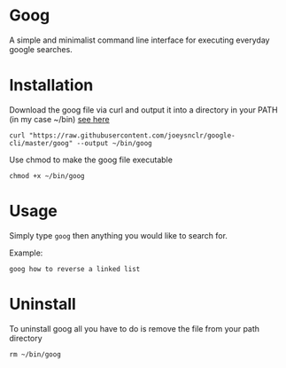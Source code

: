 # Goog

A simple and minimalist command line interface for executing everyday google searches.

# Installation
Download the goog file via curl and output it into a directory in your PATH (in my case ~/bin)
[see here](https://linuxize.com/post/how-to-add-directory-to-path-in-linux/)

`curl "https://raw.githubusercontent.com/joeysnclr/google-cli/master/goog" --output ~/bin/goog`

Use chmod to make the goog file executable

`chmod +x ~/bin/goog`

# Usage
Simply type `goog` then anything you would like to search for.

Example:

`goog how to reverse a linked list`

# Uninstall
To uninstall goog all you have to do is remove the file from your path directory

`rm ~/bin/goog`
